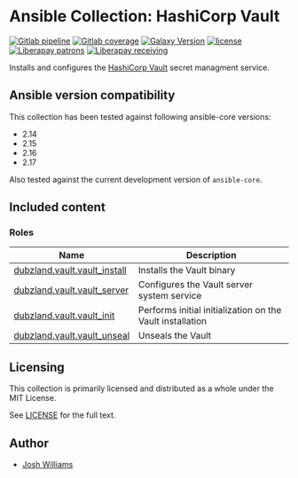 # Ansible Collection: HashiCorp Vault

[![Gitlab pipeline][pipeline-badge]][pipeline-url]
[![Gitlab coverage][coverage-badge]][coverage-url]
[![Galaxy Version][galaxy-badge]][galaxy-url]
[![license][license-badge]][license-url]
[![Liberapay patrons][liberapay-patrons-badge]][liberapay-url]
[![Liberapay receiving][liberapay-receives-badge]][liberapay-url]

Installs and configures the [HashiCorp Vault][vault] secret managment service.

## Ansible version compatibility

This collection has been tested against following ansible-core versions:

- 2.14
- 2.15
- 2.16
- 2.17

Also tested against the current development version of `ansible-core`.

## Included content

### Roles

| Name                                          | Description                                               |
| --------------------------------------------- | --------------------------------------------------------- |
| [dubzland.vault.vault_install][vault_install] | Installs the Vault binary                                 |
| [dubzland.vault.vault_server][vault_server]   | Configures the Vault server system service                |
| [dubzland.vault.vault_init][vault_init]       | Performs initial initialization on the Vault installation |
| [dubzland.vault.vault_unseal][vault_unseal]   | Unseals the Vault                                         |

## Licensing

This collection is primarily licensed and distributed as a whole under the MIT License.

See [LICENSE](https://git.dubzland.com/dubzland/ansible-collections/vault/blob/main/LICENSE) for the full text.

## Author

- [Josh Williams](https://dubzland.com)

[pipeline-badge]: https://img.shields.io/gitlab/pipeline-status/dubzland%2Fansible-collections%2Fvault?gitlab_url=https%3A%2F%2Fgit.dubzland.com&branch=main&style=flat-square&logo=gitlab
[pipeline-url]: https://git.dubzland.com/dubzland/ansible-collections/vault/pipelines?scope=all&page=1&ref=main
[coverage-badge]: https://img.shields.io/gitlab/pipeline-coverage/dubzland%2Fansible-collections%2Fvault?gitlab_url=https%3A%2F%2Fgit.dubzland.com&branch=main&style=flat-square&logo=gitlab
[coverage-url]: https://git.dubzland.com/dubzland/ansible-collections/vault/pipelines?scope=all&page=1&ref=main
[galaxy-badge]: https://img.shields.io/badge/dynamic/json?style=flat-square&label=galaxy&prefix=v&url=https://galaxy.ansible.com/api/v3/collections/dubzland/vault/&query=highest_version.version
[galaxy-url]: https://galaxy.ansible.com/ui/repo/published/dubzland/vault/
[license-badge]: https://img.shields.io/gitlab/license/dubzland%2Fcontainer-images%2Fci-python?gitlab_url=https%3A%2F%2Fgit.dubzland.com&style=flat-square
[license-url]: https://git.dubzland.com/dubzland/container-images/ci-python/-/blob/main/LICENSE
[liberapay-patrons-badge]: https://img.shields.io/liberapay/patrons/jdubz?style=flat-square&logo=liberapay
[liberapay-receives-badge]: https://img.shields.io/liberapay/receives/jdubz?style=flat-square&logo=liberapay
[liberapay-url]: https://liberapay.com/jdubz/donate
[vault]: https://www.hashicorp.com/products/vault
[vault_install]: https://docs.dubzland.io/ansible-collections/collections/dubzland/vault/vault_install_role.html
[vault_server]: https://docs.dubzland.io/ansible-collections/collections/dubzland/vault/vault_server_role.html
[vault_init]: https://docs.dubzland.io/ansible-collections/collections/dubzland/vault/vault_init_role.html
[vault_unseal]: https://docs.dubzland.io/ansible-collections/collections/dubzland/vault/vault_unseal_role.html
